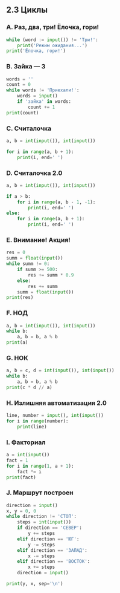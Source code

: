 ## 2.3 Циклы

### A. Раз, два, три! Ёлочка, гори!
``` python
while (word := input()) != 'Три!':
    print('Режим ожидания...')
print('Ёлочка, гори!')
```

### B. Зайка — 3
``` python
words = ''
count = 0
while words != 'Приехали!':
    words = input()
    if 'зайка' in words:
        count += 1
print(count)
```

### C. Считалочка
``` python
a, b = int(input()), int(input())

for i in range(a, b + 1):
    print(i, end=' ')
```

### D. Считалочка 2.0
``` python
a, b = int(input()), int(input())

if a > b:
    for i in range(a, b - 1, -1):
        print(i, end=' ')
else:
    for i in range(a, b + 1):
        print(i, end=' ')
```

### E. Внимание! Акция!
``` python
res = 0
summ = float(input())
while summ != 0:
    if summ >= 500:
        res += summ * 0.9
    else:
        res += summ
    summ = float(input())
print(res)
```

### F. НОД
``` python
a, b = int(input()), int(input())
while b:
    a, b = b, a % b
print(a)
```

### G. НОК
``` python
a, b = c, d = int(input()), int(input())
while b:
    a, b = b, a % b
print(c * d // a)
```

### H. Излишняя автоматизация 2.0
``` python
line, number = input(), int(input())
for i in range(number):
    print(line)
```

### I. Факториал
``` python
a = int(input())
fact = 1
for i in range(1, a + 1):
    fact *= i
print(fact)
```

### J. Маршрут построен
``` python
direction = input()
x, y = 0, 0
while direction != 'СТОП':
    steps = int(input())
    if direction == 'СЕВЕР':
        y += steps
    elif direction == 'ЮГ':
        y -= steps
    elif direction == 'ЗАПАД':
        x -= steps
    elif direction == 'ВОСТОК':
        x += steps
    direction = input()

print(y, x, sep='\n')
```